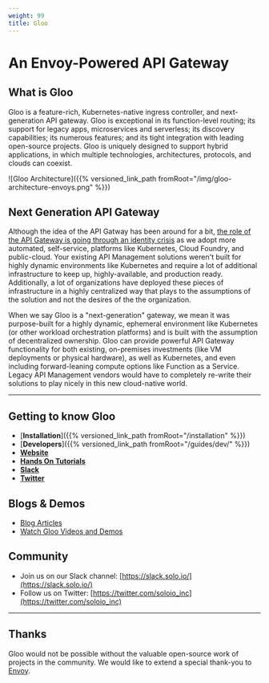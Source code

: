 ```yaml
---
weight: 99
title: Gloo
---
```


# An Envoy-Powered API Gateway

## What is Gloo

Gloo is a feature-rich, Kubernetes-native ingress controller, and next-generation API gateway. Gloo is exceptional in its function-level routing; its support for legacy apps, microservices and serverless; its discovery capabilities; its numerous features; and its tight integration with leading open-source projects. Gloo is uniquely designed to support hybrid applications, in which multiple technologies, architectures, protocols, and clouds can coexist.

![Gloo Architecture]({{% versioned_link_path fromRoot="/img/gloo-architecture-envoys.png" %}})

## Next Generation API Gateway

Although the idea of the API Gatway has been around for a bit, [the role of the API Gateway is going through an identity crisis](https://www.solo.io/blog/api-gateway-identity-crisis/) as we adopt more automated, self-service, platforms like Kubernetes, Cloud Foundry, and public-cloud. Your existing API Management solutions weren't built for highly dynamic environments like Kubernetes and require a lot of additional infrastructure to keep up, highly-available, and production ready. Additionally, a lot of organizations have deployed these pieces of infrastructure in a highly centralized way that plays to the assumptions of the solution and not the desires of the the organization.

When we say Gloo is a "next-generation" gateway, we mean it was purpose-built for a highly dynamic, ephemeral environment like Kubernetes (or other workload orchestration platforms) and is built with the assumption of decentralized ownership. Gloo can provide powerful API Gateway functionality for both existing, on-premises investments (like VM deployments or physical hardware), as well as Kubernetes, and even including forward-leaning compute options like Function as a Service. Legacy API Management vendors would have to completely re-write their solutions to play nicely in this new cloud-native world.

---

## Getting to know Gloo

* [**Installation**]({{% versioned_link_path fromRoot="/installation" %}})
* [**Developers**]({{% versioned_link_path fromRoot="/guides/dev/" %}})
* [**Website**](https://www.solo.io/products/gloo)
* [**Hands On Tutorials**](https://www.katacoda.com/solo-io)
* [**Slack**](https://slack.solo.io)
* [**Twitter**](https://twitter.com/soloio_inc)

## Blogs & Demos

* [Blog Articles](https://www.solo.io/blog/announcing-gloo-the-function-gateway/)
* [Watch Gloo Videos and Demos](https://www.youtube.com/playlist?list=PLBOtlFtGznBiN5dZmaYsP-VxoVxOdxsVq)

## Community

* Join us on our Slack channel: [https://slack.solo.io/](https://slack.solo.io/)
* Follow us on Twitter: [https://twitter.com/soloio_inc](https://twitter.com/soloio_inc)

---

## Thanks

Gloo would not be possible without the valuable open-source work of projects in the community. We would like to extend a special thank-you to [Envoy](https://www.envoyproxy.io).
